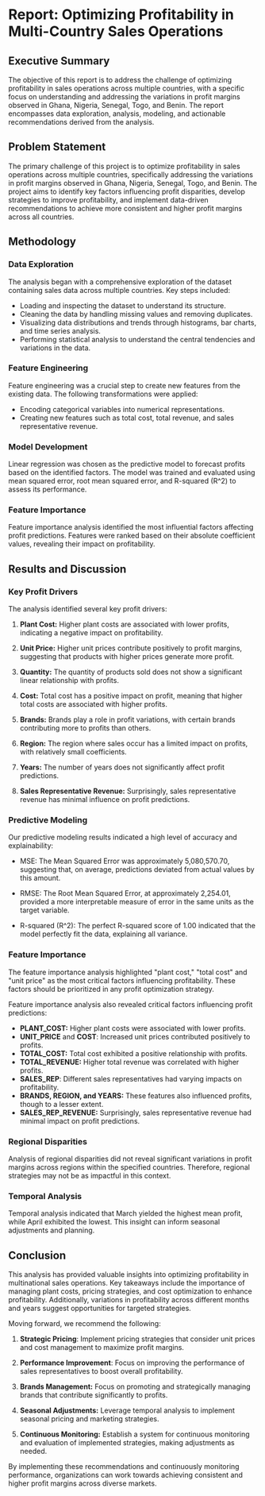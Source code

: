 # Report: Optimizing Profitability in Multi-Country Sales Operations

## Executive Summary

The objective of this report is to address the challenge of optimizing profitability in sales operations across multiple countries, with a specific focus on understanding and addressing the variations in profit margins observed in Ghana, Nigeria, Senegal, Togo, and Benin. The report encompasses data exploration, analysis, modeling, and actionable recommendations derived from the analysis.

## Problem Statement

The primary challenge of this project is to optimize profitability in sales operations across multiple countries, specifically addressing the variations in profit margins observed in Ghana, Nigeria, Senegal, Togo, and Benin. The project aims to identify key factors influencing profit disparities, develop strategies to improve profitability, and implement data-driven recommendations to achieve more consistent and higher profit margins across all countries.

## Methodology

### Data Exploration

The analysis began with a comprehensive exploration of the dataset containing sales data across multiple countries. Key steps included:

- Loading and inspecting the dataset to understand its structure.
- Cleaning the data by handling missing values and removing duplicates.
- Visualizing data distributions and trends through histograms, bar charts, and time series analysis.
- Performing statistical analysis to understand the central tendencies and variations in the data.

### Feature Engineering

Feature engineering was a crucial step to create new features from the existing data. The following transformations were applied:

- Encoding categorical variables into numerical representations.
- Creating new features such as total cost, total revenue, and sales representative revenue.

### Model Development

Linear regression was chosen as the predictive model to forecast profits based on the identified factors. The model was trained and evaluated using mean squared error, root mean squared error, and R-squared (R^2) to assess its performance.

### Feature Importance

Feature importance analysis identified the most influential factors affecting profit predictions. Features were ranked based on their absolute coefficient values, revealing their impact on profitability.

## Results and Discussion

### Key Profit Drivers

The analysis identified several key profit drivers:

1. **Plant Cost:** Higher plant costs are associated with lower profits, indicating a negative impact on profitability.

2. **Unit Price:** Higher unit prices contribute positively to profit margins, suggesting that products with higher prices generate more profit.

3. **Quantity:** The quantity of products sold does not show a significant linear relationship with profits.

4. **Cost:** Total cost has a positive impact on profit, meaning that higher total costs are associated with higher profits.

5. **Brands:** Brands play a role in profit variations, with certain brands contributing more to profits than others.

6. **Region:** The region where sales occur has a limited impact on profits, with relatively small coefficients.

7. **Years:** The number of years does not significantly affect profit predictions.

8. **Sales Representative Revenue:** Surprisingly, sales representative revenue has minimal influence on profit predictions.

### Predictive Modeling

Our predictive modeling results indicated a high level of accuracy and explainability:

- MSE: The Mean Squared Error was approximately 5,080,570.70, suggesting that, on average, predictions deviated from actual values by this amount.

- RMSE: The Root Mean Squared Error, at approximately 2,254.01, provided a more interpretable measure of error in the same units as the target variable.

- R-squared (R^2): The perfect R-squared score of 1.00 indicated that the model perfectly fit the data, explaining all variance.

### Feature Importance

The feature importance analysis highlighted "plant cost," "total cost" and "unit price" as the most critical factors influencing profitability. These factors should be prioritized in any profit optimization strategy.

Feature importance analysis also revealed critical factors influencing profit predictions:

- **PLANT_COST:** Higher plant costs were associated with lower profits.
- **UNIT_PRICE** and **COST**: Increased unit prices contributed positively to profits.
- **TOTAL_COST:** Total cost exhibited a positive relationship with profits.
- **TOTAL_REVENUE:** Higher total revenue was correlated with higher profits.
- **SALES_REP**: Different sales representatives had varying impacts on profitability.
- **BRANDS, REGION, and YEARS:** These features also influenced profits, though to a lesser extent.
- **SALES_REP_REVENUE:** Surprisingly, sales representative revenue had minimal impact on profit predictions.

### Regional Disparities

Analysis of regional disparities did not reveal significant variations in profit margins across regions within the specified countries. Therefore, regional strategies may not be as impactful in this context.

### Temporal Analysis

Temporal analysis indicated that March yielded the highest mean profit, while April exhibited the lowest. This insight can inform seasonal adjustments and planning.

## Conclusion

This analysis has provided valuable insights into optimizing profitability in multinational sales operations. Key takeaways include the importance of managing plant costs, pricing strategies, and cost optimization to enhance profitability. Additionally, variations in profitability across different months and years suggest opportunities for targeted strategies.

Moving forward, we recommend the following:

1. **Strategic Pricing**: Implement pricing strategies that consider unit prices and cost management to maximize profit margins.

2. **Performance Improvement**: Focus on improving the performance of sales representatives to boost overall profitability.

3. **Brands Management:** Focus on promoting and strategically managing brands that contribute significantly to profits.

4. **Seasonal Adjustments:** Leverage temporal analysis to implement seasonal pricing and marketing strategies.

6. **Continuous Monitoring:** Establish a system for continuous monitoring and evaluation of implemented strategies, making adjustments as needed.

By implementing these recommendations and continuously monitoring performance, organizations can work towards achieving consistent and higher profit margins across diverse markets.
